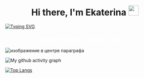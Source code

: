 <h1 align="center">Hi there, I'm Ekaterina</a> 
<img src="https://github.com/blackcater/blackcater/raw/main/images/Hi.gif" height="32"/></h1>

[![Typing SVG](https://readme-typing-svg.herokuapp.com?size=30&duration=2000&color=F74EF0&background=FEFF4000&width=1000&height=90&lines=I+am+currently+learning+%3A;Python;C%2FC%2B%2B;AI%2C+ML;+SQL)](https://git.io/typing-svg)

<h3 style="color:#ffffff" align="center">Student of russian campus of Ecole 42</h3>
<p class="aligncenter">
    <img src="https://user-images.githubusercontent.com/62388152/179234829-4edcf9e1-175e-420a-b7c9-3b8c29e11f8d.svg" alt="изображение в центре параграфа" />
</p>



![My github activity graph](https://activity-graph.herokuapp.com/graph?username=ekaterina-akulova)


[![Top Langs](https://github-readme-stats.vercel.app/api/top-langs/?username=ekaterina-akulova&layout=compact)](https://github.com/ekaterina-akulova/github-readme-stats)
